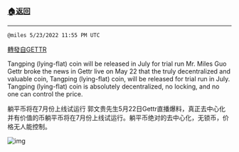 ###  [:house:返回](README.md)
---


`@miles 5/23/2022 11:55 PM UTC`

[轉發自GETTR](https://gettr.com/post/p1b18167dd3)

Tangping (lying-flat) coin will be released in July for trial run
Mr. Miles Guo Gettr broke the news in Gettr live on May 22 that the truly decentralized and valuable coin, Tangping (lying-flat) coin, will be released for trial run in July. Tangping (lying-flat) coin is absolutely decentralized, no locking, and no one can control the price.

躺平币将在7月份上线试运行
郭文贵先生5月22日Gettr直播爆料，真正去中心化并有价值的币躺平币将在7月份上线试运行。躺平币绝对的去中心化，无锁币，价格无人能控制。

![img](https://media.gettr.com/group49/origin/2022/05/23/23/3c7fb8f8-4916-bfb3-50ac-d058bcdd6728/df37dbd2c6f45fd8efc161adc8fe6195.jpg)
